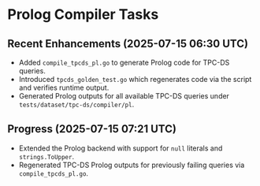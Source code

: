 # Prolog Compiler Tasks

## Recent Enhancements (2025-07-15 06:30 UTC)
- Added `compile_tpcds_pl.go` to generate Prolog code for TPC-DS queries.
- Introduced `tpcds_golden_test.go` which regenerates code via the script and verifies runtime output.
- Generated Prolog outputs for all available TPC-DS queries under `tests/dataset/tpc-ds/compiler/pl`.

## Progress (2025-07-15 07:21 UTC)
- Extended the Prolog backend with support for `null` literals and `strings.ToUpper`.
- Regenerated TPC-DS Prolog outputs for previously failing queries via `compile_tpcds_pl.go`.

